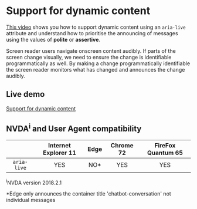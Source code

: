 # Support for dynamic content #
[This video](https://youtu.be/A6nhXP-RHwE) shows you how to support dynamic content using an `aria-live` attribute and understand how to prioritise the announcing of messages using the values of **polite** or **assertive**. 

Screen reader users navigate onscreen content audibly. If parts of the screen change visually, we need to ensure the change is identifiable programmatically as well. By making a change programmatically identifiable the screen reader monitors what has changed and announces the change audibly.

## Live demo ##
[Support for dynamic content](https://canaxess.github.io/canaxess-teaches/chatbot-accessibility-fundamentals/3-support-dynamic-content/)

## NVDA<sup>i</sup> and User Agent compatibility ##

&nbsp;        | Internet Explorer 11 | Edge | Chrome 72 | FireFox Quantum 65
:-------------: |:-------------:| :-----:| :-----:| :-----:
`aria-live`    | YES | NO* | YES | YES

<sup>i</sup>NVDA version 2018.2.1

*Edge only announces the container title 'chatbot-conversation' not individual messages
